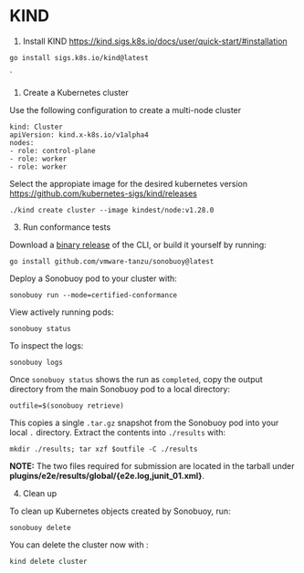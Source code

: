 # KIND

1. Install KIND https://kind.sigs.k8s.io/docs/user/quick-start/#installation

```
go install sigs.k8s.io/kind@latest
```
`
1. Create a Kubernetes cluster

Use the following configuration to create a multi-node cluster

```
kind: Cluster
apiVersion: kind.x-k8s.io/v1alpha4
nodes:
- role: control-plane
- role: worker
- role: worker
```

Select the appropiate image for the desired kubernetes version https://github.com/kubernetes-sigs/kind/releases

```
./kind create cluster --image kindest/node:v1.28.0
```

3. Run conformance tests

Download a [binary release](https://github.com/vmware-tanzu/sonobuoy/releases) of the CLI, or build it yourself by running:

```
go install github.com/vmware-tanzu/sonobuoy@latest
```

Deploy a Sonobuoy pod to your cluster with:

```
sonobuoy run --mode=certified-conformance
```

View actively running pods:

```
sonobuoy status
```

To inspect the logs:

```
sonobuoy logs
```

Once `sonobuoy status` shows the run as `completed`, copy the output directory from the main Sonobuoy pod to a local directory:

```
outfile=$(sonobuoy retrieve)
```

This copies a single `.tar.gz` snapshot from the Sonobuoy pod into your local
`.` directory. Extract the contents into `./results` with:

```
mkdir ./results; tar xzf $outfile -C ./results
```

**NOTE:** The two files required for submission are located in the tarball under **plugins/e2e/results/global/{e2e.log,junit_01.xml}**.


4. Clean up

To clean up Kubernetes objects created by Sonobuoy, run:

```
sonobuoy delete
```

You can delete the cluster now with :

```
kind delete cluster
```
